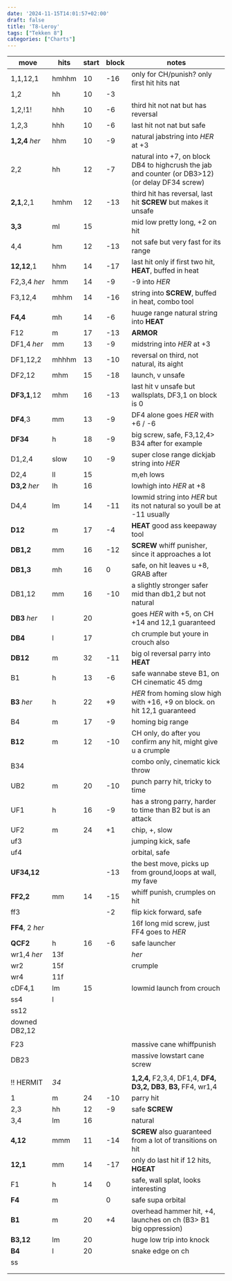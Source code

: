 ```yaml
---
date: '2024-11-15T14:01:57+02:00'
draft: false
title: 'T8-Leroy'
tags: ["Tekken 8"]
categories: ["Charts"]
---
```



| move             | hits  | start | block | notes                                                                                            |
| ---------------- | ----- | ----- | ----- | ------------------------------------------------------------------------------------------------ |
| 1,1,12,1         | hmhhm | 10    | -16   | only for CH/punish? only first hit hits nat                                                      |
| 1,2              | hh    | 10    | -3    |                                                                                                  |
| 1,2,!1!          | hhh   | 10    | -6    | third hit not nat but has reversal                                                               |
| 1,2,3            | hhh   | 10    | -6    | last hit not nat but safe                                                                        |
| **1,2,4** *her*  | hhm   | 10    | -9    | natural jabstring into *HER* at +3                                                               |
| 2,2              | hh    | 12    | -7    | natural into +7, on block DB4 to highcrush the jab and counter (or DB3>12) (or delay DF34 screw) |
| **2,1**,2,1      | hmhm  | 12    | -13   | third hit has reversal, last hit **SCREW** but makes it unsafe                                   |
| **3,3**          | ml    | 15    |       | mid low pretty long, +2 on hit                                                                   |
| 4,4              | hm    | 12    | -13   | not safe but very fast for its range                                                             |
| **12,12**,1      | hhm   | 14    | -17   | last hit only if first two hit, **HEAT**, buffed in heat                                         |
| F2,3,4 *her*     | hmm   | 14    | -9    | -9 into *HER*                                                                                    |
| F3,12,4          | mhhm  | 14    | -16   | string into **SCREW**, buffed in heat, combo tool                                                |
| **F4,4**         | mh    | 14    | -6    | huuge range natural string into **HEAT**                                                         |
| F12              | m     | 17    | -13   | **ARMOR**                                                                                        |
| DF1,4 *her*      | mm    | 13    | -9    | midstring into *HER* at +3                                                                       |
| DF1,12,2         | mhhhm | 13    | -10   | reversal on third, not natural, its aight                                                        |
| DF2,12           | mhm   | 15    | -18   | launch, v unsafe                                                                                 |
| **DF3,1**,12     | mhm   | 16    | -13   | last hit v unsafe but wallsplats, DF3,1 on block is 0                                            |
| **DF4**,3        | mm    | 13    | -9    | DF4 alone goes *HER* with +6 / -6                                                                |
| **DF34**         | h     | 18    | -9    | big screw, safe, F3,12,4> B34 after for example                                                  |
| D1,2,4           | slow  | 10    | -9    | super close range dickjab string into *HER*                                                      |
| D2,4             | ll    | 15    |       | m,eh lows                                                                                        |
| **D3,2** *her*   | lh    | 16    |       | lowhigh into *HER* at +8                                                                         |
| D4,4             | lm    | 14    | -11   | lowmid string into *HER* but its not natural so youll be at -11 usually                          |
| **D12**          | m     | 17    | -4    | **HEAT** good ass keepaway tool                                                                  |
| **DB1,2**        | mm    | 16    | -12   | **SCREW** whiff punisher, since it approaches a lot                                              |
| **DB1,3**        | mh    | 16    | 0     | safe, on hit leaves u +8, GRAB after                                                             |
| DB1,12           | mm    | 16    | -10   | a slightly stronger safer mid than db1,2 but not natural                                         |
| **DB3** *her*    | l     | 20    |       | goes *HER* with +5, on CH +14 and 12,1 guaranteed                                                |
| **DB4**          | l     | 17    |       | ch crumple but youre in crouch also                                                              |
| **DB12**         | m     | 32    | -11   | big ol reversal parry into **HEAT**                                                              |
| B1               | h     | 13    | -6    | safe wannabe steve B1, on CH cinematic 45 dmg                                                    |
| **B3** *her*     | h     | 22    | +9    | *HER* from homing slow high with +16, +9 on block. on hit 12,1 guaranteed                        |
| B4               | m     | 17    | -9    | homing big range                                                                                 |
| **B12**          | m     | 12    | -10   | CH only, do after you confirm any hit, might give u a crumple                                    |
| B34              |       |       |       | combo only, cinematic kick throw                                                                 |
| UB2              | m     | 20    | -10   | punch parry hit, tricky to time                                                                  |
| UF1              | h     | 16    | -9    | has a strong parry, harder to time than B2 but is an attack                                      |
| UF2              | m     | 24    | +1    | chip, +, slow                                                                                    |
| uf3              |       |       |       | jumping kick, safe                                                                               |
| uf4              |       |       |       | orbital, safe                                                                                    |
| **UF34,12**      |       |       | -13   | the best move, picks up from ground,loops at wall, my fave                                       |
| **FF2,2**        | mm    | 14    | -15   | whiff punish, crumples on hit                                                                    |
| ff3              |       |       | -2    | flip kick forward, safe                                                                          |
| **FF4**, 2 *her* |       |       |       | 16f long mid screw, just FF4 goes to *HER*                                                       |
| **QCF2**         | h     | 16    | -6    | safe launcher                                                                                    |
| wr1,4 *her*      | 13f   |       |       | *her*                                                                                            |
| wr2              | 15f   |       |       | crumple                                                                                          |
| wr4              | 11f   |       |       |                                                                                                  |
| cDF4,1           | lm    | 15    |       | lowmid launch from crouch                                                                        |
| ss4              | l     |       |       |                                                                                                  |
| ss12             |       |       |       |                                                                                                  |
| downed DB2,12    |       |       |       |                                                                                                  |
|                  |       |       |       |                                                                                                  |
| F23              |       |       |       | massive cane whiffpunish                                                                         |
| DB23             |       |       |       | massive lowstart cane screw                                                                      |
|                  |       |       |       |                                                                                                  |
| !! HERMIT        | *34*  |       |       | **1,2,4,**  F2,3,4,  DF1,4,  **DF4,**  **D3,2,**  **DB3**,  **B3,**  FF4,  wr1,4                 |
| 1                | m     | 24    | -10   | parry hit                                                                                        |
| 2,3              | hh    | 12    | -9    | safe **SCREW**                                                                                   |
| 3,4              | lm    | 16    |       | natural                                                                                          |
| **4,12**         | mmm   | 11    | -14   | **SCREW** also guaranteed from a lot of transitions on hit                                       |
| **12,1**         | mm    | 14    | -17   | only do last hit if 12 hits, **HGEAT**                                                           |
| F1               | h     | 14    | 0     | safe, wall splat, looks interesting                                                              |
| **F4**           | m     |       | 0     | safe supa orbital                                                                                |
| **B1**           | m     | 20    | +4    | overhead hammer hit, +4, launches on ch (B3> B1 big oppression)                                  |
| **B3,12**        | lm    | 20    |       | huge low trip into knock                                                                         |
| **B4**           | l     | 20    |       | snake edge on ch                                                                                 |
| ss               |       |       |       |                                                                                                  |
|                  |       |       |       |                                                                                                  |
|                  |       |       |       |                                                                                                  |
 